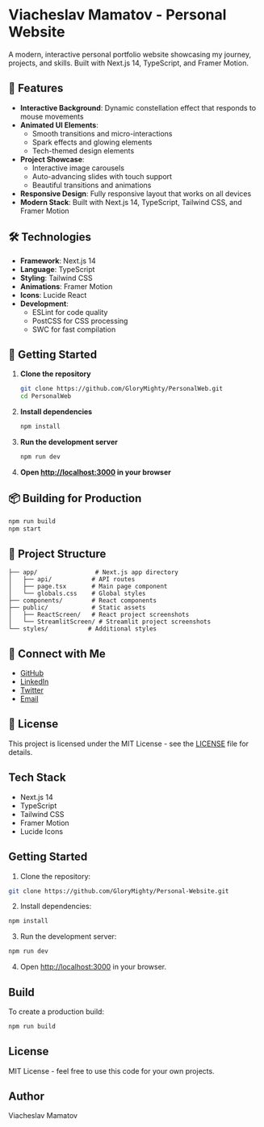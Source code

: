 # Viacheslav Mamatov - Personal Website

A modern, interactive personal portfolio website showcasing my journey, projects, and skills. Built with Next.js 14, TypeScript, and Framer Motion.

## 🌟 Features

- **Interactive Background**: Dynamic constellation effect that responds to mouse movements
- **Animated UI Elements**: 
  - Smooth transitions and micro-interactions
  - Spark effects and glowing elements
  - Tech-themed design elements
- **Project Showcase**:
  - Interactive image carousels
  - Auto-advancing slides with touch support
  - Beautiful transitions and animations
- **Responsive Design**: Fully responsive layout that works on all devices
- **Modern Stack**: Built with Next.js 14, TypeScript, Tailwind CSS, and Framer Motion

## 🛠️ Technologies

- **Framework**: Next.js 14
- **Language**: TypeScript
- **Styling**: Tailwind CSS
- **Animations**: Framer Motion
- **Icons**: Lucide React
- **Development**:
  - ESLint for code quality
  - PostCSS for CSS processing
  - SWC for fast compilation

## 🚀 Getting Started

1. **Clone the repository**
   ```bash
   git clone https://github.com/GloryMighty/PersonalWeb.git
   cd PersonalWeb
   ```

2. **Install dependencies**
   ```bash
   npm install
   ```

3. **Run the development server**
   ```bash
   npm run dev
   ```

4. **Open [http://localhost:3000](http://localhost:3000) in your browser**

## 📦 Building for Production

```bash
npm run build
npm start
```

## 🎨 Project Structure

```
├── app/                # Next.js app directory
│   ├── api/           # API routes
│   ├── page.tsx       # Main page component
│   └── globals.css    # Global styles
├── components/        # React components
├── public/            # Static assets
│   ├── ReactScreen/   # React project screenshots
│   └── StreamlitScreen/ # Streamlit project screenshots
└── styles/           # Additional styles
```

## 🔗 Connect with Me

- [GitHub](https://github.com/GloryMighty)
- [LinkedIn](https://www.linkedin.com/in/viacheslav-mamatov-61169032b/)
- [Twitter](https://twitter.com/allhopeisgo)
- [Email](mailto:mamatovviacheslav@gmail.com)

## 📄 License

This project is licensed under the MIT License - see the [LICENSE](LICENSE) file for details.

## Tech Stack

- Next.js 14
- TypeScript
- Tailwind CSS
- Framer Motion
- Lucide Icons

## Getting Started

1. Clone the repository:
```bash
git clone https://github.com/GloryMighty/Personal-Website.git
```

2. Install dependencies:
```bash
npm install
```

3. Run the development server:
```bash
npm run dev
```

4. Open [http://localhost:3000](http://localhost:3000) in your browser.

## Build

To create a production build:

```bash
npm run build
```

## License

MIT License - feel free to use this code for your own projects.

## Author

Viacheslav Mamatov 
